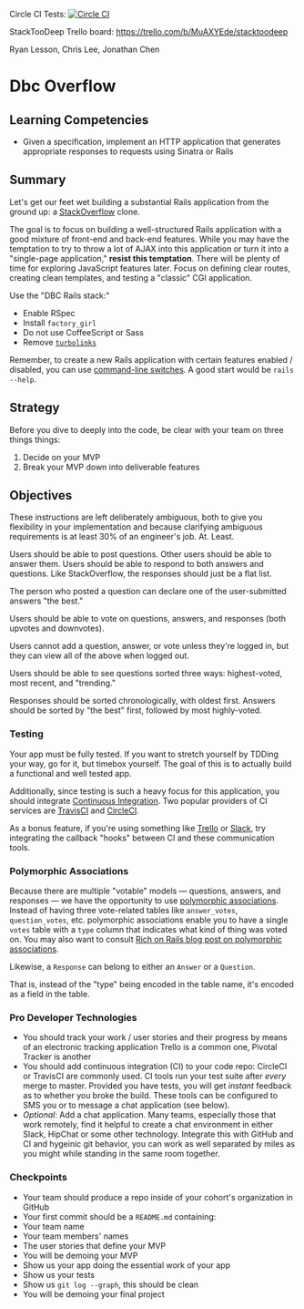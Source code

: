 Circle CI Tests: [![Circle CI](https://circleci.com/gh/nyc-copperheads-2016/Gold-Team-Stackoverflow.svg?style=svg)](https://circleci.com/gh/nyc-copperheads-2016/Gold-Team-Stackoverflow)

StackTooDeep Trello board: https://trello.com/b/MuAXYEde/stacktoodeep

Ryan Lesson, Chris Lee, Jonathan Chen

# Dbc Overflow

## Learning Competencies

* Given a specification, implement an HTTP application that generates appropriate responses to requests using Sinatra or Rails

## Summary

Let's get our feet wet building a substantial Rails application from the ground up: a [StackOverflow](http://stackoverflow.com) clone.

The goal is to focus on building a well-structured Rails application with a good mixture of front-end and back-end features.  While you may have the temptation to try to throw a lot of AJAX into this application or turn it into a "single-page application," **resist this temptation**.  There will be plenty of time for exploring JavaScript features later.  Focus on defining clear routes, creating clean templates, and testing a "classic" CGI application.

Use the "DBC Rails stack:"

* Enable RSpec
* Install `factory_girl`
* Do not use CoffeeScript or Sass
* Remove [`turbolinks`][die-turbolinks]

Remember, to create a new Rails application with certain features enabled / disabled, you can use 
[command-line switches][cls].  A good start would be `rails --help`.

## Strategy

Before you dive to deeply into the code, be clear with your team on three things things:

1. Decide on your MVP
2. Break your MVP down into deliverable features

## Objectives

These instructions are left deliberately ambiguous, both to give you flexibility in your implementation and because clarifying ambiguous requirements is at least 30% of an engineer's job.  At.  Least.

Users should be able to post questions.  Other users should be able to answer them.  Users should be able to respond to both answers and questions.  Like StackOverflow, the responses should just be a flat list.

The person who posted a question can declare one of the user-submitted answers "the best."

Users should be able to vote on questions, answers, and responses (both upvotes and downvotes).

Users cannot add a question, answer, or vote unless they're logged in, but they can view all of the above when logged out.

Users should be able to see questions sorted three ways: highest-voted, most recent, and "trending."

Responses should be sorted chronologically, with oldest first.  Answers should be sorted by "the best" first, followed by most highly-voted.

### Testing

Your app must be fully tested.  If you want to stretch yourself by TDDing your
way, go for it, but timebox yourself. The goal of this is to actually build a
functional and well tested app.

Additionally, since testing is such a heavy focus for this application, you
should integrate [Continuous Integration][CI].  Two popular providers of CI
services are [TravisCI][] and [CircleCI][].

As a bonus feature, if you're using something like [Trello][] or [Slack][], try
integrating the callback "hooks" between CI and these communication tools.

### Polymorphic Associations

Because there are multiple "votable" models &mdash; questions, answers, and responses &mdash; we have the opportunity to use [polymorphic associations](http://guides.rubyonrails.org/association_basics.html#polymorphic-associations).  Instead of having three vote-related tables like `answer_votes`, `question_votes`, etc. polymorphic associations enable you to have a single `votes` table with a `type` column that indicates what kind of thing was voted on.  You may also want to consult [Rich on Rails blog post on polymorphic associations][rorpa].

Likewise, a `Response` can belong to either an `Answer` or a `Question`.

That is, instead of the "type" being encoded in the table name, it's encoded as a field in the table.

### Pro Developer Technologies

* You should track your work / user stories and their progress by means of an electronic tracking application Trello is a common one, Pivotal Tracker is another
* You should add continuous integration (CI) to your code repo:  CircleCI or TravisCI are commonly used.  CI tools run your test suite after _every_ merge to master.  Provided you have tests, you will get _instant_ feedback as to whether you broke the build.  These tools can be configured to SMS you or to message a chat application (see below).
* _Optional_:  Add a chat application.  Many teams, especially those that work remotely, find it helpful to create a chat environment in either Slack, HipChat or some other technology.  Integrate this with GitHub and CI and hygeinic git behavior, you can work as well separated by miles as you might while standing in the same room together.

### Checkpoints

* Your team should produce a repo inside of your cohort's organization in GitHub
* Your first commit should be a `README.md` containing:
 * Your team name
 * Your team members' names
 * The user stories that define your MVP
* You will be demoing your MVP
 * Show us your app doing the essential work of your app
 * Show us your tests
 * Show us `git log --graph`, this should be clean
* You will be demoing your final project


[die-turbolinks]: http://blog.steveklabnik.com/posts/2013-06-25-removing-turbolinks-from-rails-4
[CI]: http://en.wikipedia.org/wiki/Continuous_integration
[TravisCI]: https://travis-ci.org/recent
[CircleCI]: https://circleci.com/
[Trello]: https://trello.com/
[Slack]: https://slack.com/
[rorpa]: http://richonrails.com/articles/polymorphic-associations-in-rails
[cls]: http://en.wikipedia.org/wiki/Command-line_interface

